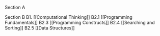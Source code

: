 Section A

Section B
B1. [[Computational Thinking]]
B2.1 [[Programming Fundamentals]]
B2.3 [[Programming Constructs]]
B2.4 [[Searching and Sorting]]
B2.5 [[Data Structures]]

